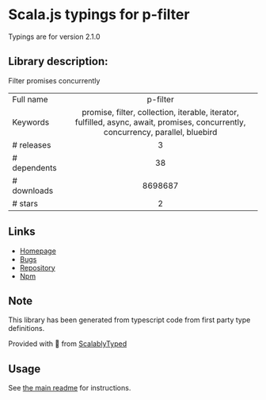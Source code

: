 
# Scala.js typings for p-filter

Typings are for version 2.1.0

## Library description:
Filter promises concurrently

|                    |                 |
| ------------------ | :-------------: |
| Full name          | p-filter |
| Keywords           | promise, filter, collection, iterable, iterator, fulfilled, async, await, promises, concurrently, concurrency, parallel, bluebird |
| # releases         | 3 |
| # dependents       | 38 |
| # downloads        | 8698687 |
| # stars            | 2 |

## Links
- [Homepage](https://github.com/sindresorhus/p-filter#readme)
- [Bugs](https://github.com/sindresorhus/p-filter/issues)
- [Repository](https://github.com/sindresorhus/p-filter)
- [Npm](https://www.npmjs.com/package/p-filter)
    


## Note
This library has been generated from typescript code from first party type definitions.

Provided with :purple_heart: from [ScalablyTyped](https://github.com/oyvindberg/ScalablyTyped)

## Usage
See [the main readme](../../readme.md) for instructions.


